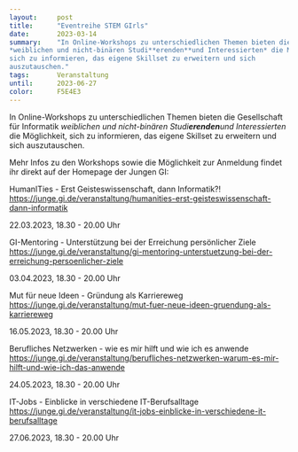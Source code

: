 ```yaml
---
layout:     post
title:      "Eventreihe STEM GIrls"
date:       2023-03-14
summary:    "In Online-Workshops zu unterschiedlichen Themen bieten die Gesellschaft für Informatik
*weiblichen und nicht-binären Studi**erenden**und Interessierten* die Möglichkeit,
sich zu informieren, das eigene Skillset zu erweitern und sich
auszutauschen."
tags:       Veranstaltung
until:		2023-06-27
color:      F5E4E3
---
```


In Online-Workshops zu unterschiedlichen Themen bieten die Gesellschaft für Informatik
*weiblichen und nicht-binären Studi**erenden**und Interessierten* die Möglichkeit,
sich zu informieren, das eigene Skillset zu erweitern und sich
auszutauschen.

Mehr Infos zu den Workshops sowie die Möglichkeit zur Anmeldung findet
ihr direkt auf der Homepage der Jungen GI:

HumanITies - Erst Geisteswissenschaft, dann Informatik?!
<https://junge.gi.de/veranstaltung/humanities-erst-geisteswissenschaft-dann-informatik>



22.03.2023, 18.30 - 20.00 Uhr

GI-Mentoring - Unterstützung bei der Erreichung persönlicher Ziele
<https://junge.gi.de/veranstaltung/gi-mentoring-unterstuetzung-bei-der-erreichung-persoenlicher-ziele>



03.04.2023, 18.30 - 20.00 Uhr

Mut für neue Ideen - Gründung als Karriereweg
<https://junge.gi.de/veranstaltung/mut-fuer-neue-ideen-gruendung-als-karriereweg>


16.05.2023, 18.30 - 20.00 Uhr

Berufliches Netzwerken - wie es mir hilft und wie ich es anwende
<https://junge.gi.de/veranstaltung/berufliches-netzwerken-warum-es-mir-hilft-und-wie-ich-das-anwende>



24.05.2023, 18.30 - 20.00 Uhr

IT-Jobs - Einblicke in verschiedene IT-Berufsalltage
<https://junge.gi.de/veranstaltung/it-jobs-einblicke-in-verschiedene-it-berufsalltage>


27.06.2023, 18.30 - 20.00 Uhr